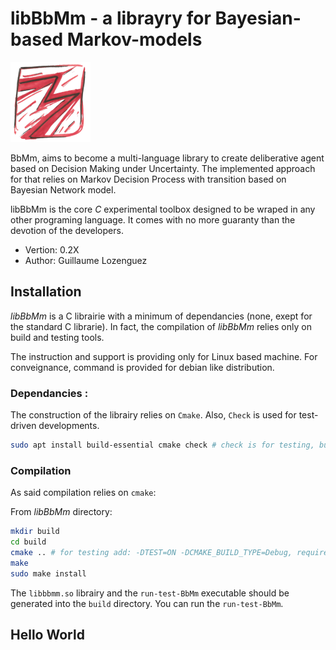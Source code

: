libBbMm - a librayry for Bayesian-based Markov-models
======================================================================

![](./resources/logo-BbMm-128.png)

BbMm, aims to become a multi-language library to create deliberative agent based on Decision Making under Uncertainty.
The implemented approach for that relies on Markov Decision Process with transition based on Bayesian Network model.

libBbMm is the core _C_ experimental toolbox designed to be wraped in any other programing language.
It comes with no more guaranty than the devotion of the developers.

- Vertion: 0.2X
- Author: Guillaume Lozenguez

## Installation

_libBbMm_ is a C librairie with a minimum of dependancies (none, exept for the standard C librarie).
In fact, the compilation of _libBbMm_ relies only on build and testing tools.

The instruction and support is providing only for Linux based machine.
For conveignance, command is provided for debian like distribution.

### Dependancies :

The construction of the librairy relies on `Cmake`.
Also, `Check` is used for test-driven developments.

```sh
sudo apt install build-essential cmake check # check is for testing, but not required.
```

### Compilation

As said compilation relies on `cmake`:

From _libBbMm_ directory:

```sh
mkdir build
cd build
cmake .. # for testing add: -DTEST=ON -DCMAKE_BUILD_TYPE=Debug, requires check
make
sudo make install
```

The `libbbmm.so` librairy and the `run-test-BbMm` executable should be generated into the `build` directory.
You can run the `run-test-BbMm`.


## Hello World


